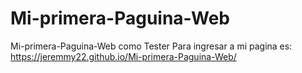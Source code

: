 # Mi-primera-Paguina-Web
Mi-primera-Paguina-Web como Tester
Para ingresar a mi pagina es: https://jeremmy22.github.io/Mi-primera-Paguina-Web/
